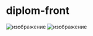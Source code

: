 # diplom-front

![изображение](https://user-images.githubusercontent.com/91774585/223202451-c13fad64-c15e-404c-98d6-9d1394620dd6.png)
![изображение](https://user-images.githubusercontent.com/91774585/223202490-778b3713-d1f7-4929-bce4-56d8c7f89111.png)
